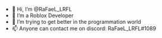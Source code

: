 - 👋 Hi, I’m @RaFaeL_LRFL
- 👀 I’m a Roblox Developer
- 🌱 I’m trying to get better in the programmation world
- 📫 Anyone can contact me on discord: RaFaeL_LRFL#1089
